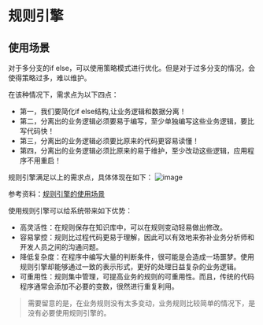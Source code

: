 # 规则引擎
## 使用场景

对于多分支的if else，可以使用策略模式进行优化。但是对于过多分支的情况，会使得策略过多，难以维护。

在该种情况下，需求点为以下四点：
- 第一，我们要简化if else结构,让业务逻辑和数据分离！
- 第二，分离出的业务逻辑必须要易于编写，至少单独编写这些业务逻辑，要比写代码快！
- 第三，分离出的业务逻辑必须要比原来的代码更容易读懂！
- 第四，分离出的业务逻辑必须比原来的易于维护，至少改动这些逻辑，应用程序不用重启！

规则引擎满足以上的需求点，具体体现在如下：
![image](https://github.com/rbmonster/learning-note/blob/master/src/main/java/com/learning/other/picture/ruleEnginExample.jpg)

参考资料：[规则引擎的使用场景](https://www.cnblogs.com/rjzheng/p/10996186.html)


使用规则引擎可以给系统带来如下优势：
- 高灵活性：在规则保存在知识库中，可以在规则变动轻易做出修改。
- 容易掌控：规则比过程代码更易于理解，因此可以有效地来弥补业务分析师和开发人员之间的沟通问题。
- 降低复杂度：在程序中编写大量的判断条件，很可能是会造成一场噩梦。使用规则引擎却能够通过一致的表示形式，更好的处理日益复杂的业务逻辑。
- 可重用性：规则集中管理，可提高业务的规则的可重用性。而且，传统的代码程序通常会添加不必要的变数，很然进行重复利用。
> 需要留意的是，在业务规则没有太多变动，业务规则比较简单的情况下，是没有必要使用规则引擎的。
